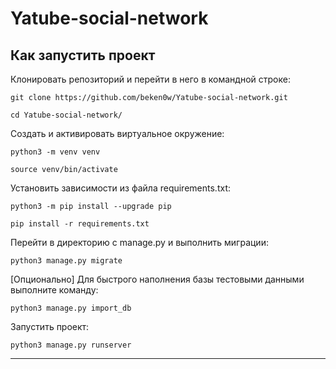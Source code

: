 # Yatube-social-network

## Как запустить проект

Клонировать репозиторий и перейти в него в командной строке:

```git clone https://github.com/beken0w/Yatube-social-network.git```

```cd Yatube-social-network/```

Cоздать и активировать виртуальное окружение:

```python3 -m venv venv```

```source venv/bin/activate```

Установить зависимости из файла requirements.txt:

```python3 -m pip install --upgrade pip```

```pip install -r requirements.txt```

Перейти в директорию с manage.py и выполнить миграции:

```python3 manage.py migrate```

[Опционально] Для быстрого наполнения базы тестовыми данными выполните команду:

```python3 manage.py import_db```

Запустить проект:

```python3 manage.py runserver```

***

